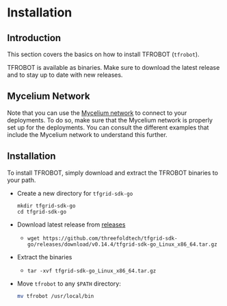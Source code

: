 <h1>Installation</h1>

## Introduction

This section covers the basics on how to install TFROBOT (`tfrobot`). 

TFROBOT is available as binaries. Make sure to download the latest release and to stay up to date with new releases.

## Mycelium Network

Note that you can use the [Mycelium network](../../system_administrators/mycelium/mycelium_toc.md) to connect to your deployments. To do so, make sure that the Mycelium network is properly set up for the deployments. You can consult the different examples that include the Mycelium network to understand this further.

## Installation

To install TFROBOT, simply download and extract the TFROBOT binaries to your path. 

- Create a new directory for `tfgrid-sdk-go`
  ```
  mkdir tfgrid-sdk-go
  cd tfgrid-sdk-go
  ```
- Download latest release from [releases](https://github.com/threefoldtech/tfgrid-sdk-go/releases)
  - ```
    wget https://github.com/threefoldtech/tfgrid-sdk-go/releases/download/v0.14.4/tfgrid-sdk-go_Linux_x86_64.tar.gz
    ```
- Extract the binaries
  - ```
    tar -xvf tfgrid-sdk-go_Linux_x86_64.tar.gz
    ```
- Move `tfrobot` to any `$PATH` directory:
    ```bash
    mv tfrobot /usr/local/bin
    ```